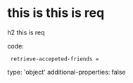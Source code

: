 # this is this is req

h2 this is req

code:

     retrieve-accepeted-friends = 
  type: 'object'
  additional-properties: false



